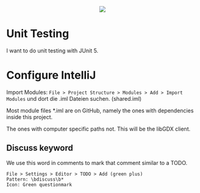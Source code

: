
<p align="center">
  <img src="https://raw.githubusercontent.com/Julius-Beides/Dropical-2/master/Ressources/title.svg?sanitize=true">
</p>


# Unit Testing
I want to do unit testing with JUnit 5.

# Configure IntelliJ
Import Modules:
``File > Project Structure > Modules > Add > Import Modules`` 
und dort die .iml Dateien suchen. (shared.iml)

Most module files *.iml are on GitHub, 
namely the ones with dependencies inside
this project.

The ones with computer specific paths not.
This will be the libGDX client.

## Discuss keyword
We use this word in comments to mark
that comment similar to a TODO.  
```
File > Settings > Editor > TODO > Add (green plus) 
Pattern: \bdiscuss\b*
Icon: Green questionmark
``` 
